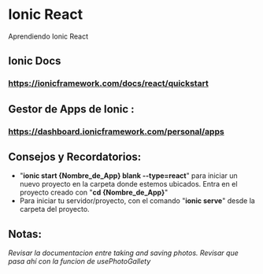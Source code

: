 # Ionic React
 Aprendiendo Ionic React

## Ionic Docs

### https://ionicframework.com/docs/react/quickstart

## Gestor de Apps de Ionic : 

### https://dashboard.ionicframework.com/personal/apps

## Consejos y Recordatorios:

- "**ionic start {Nombre_de_App} blank --type=react**" para iniciar un nuevo proyecto en la carpeta donde estemos ubicados.
  Entra en el proyecto creado con "**cd {Nombre_de_App}**"
- Para iniciar tu servidor/proyecto, con el comando "**ionic serve**" desde la carpeta del proyecto.

## Notas:

*Revisar la documentacion entre taking and saving photos. Revisar que pasa ahí con la funcion de usePhotoGallety*
